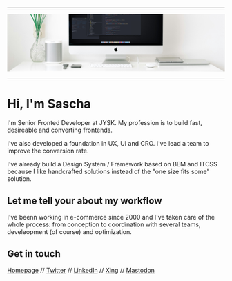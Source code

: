 <hr/>
<img src="github-hero-nordic.jpg" width="1200" alt="" />

----

# Hi, I'm Sascha
  I'm Senior Fronted Developer at JYSK.
  My profession is to build fast, desireable and converting frontends.

  I've also developed a foundation in UX, UI and CRO. I've lead a team to improve the conversion rate.

  I've already build a Design System / Framework based on BEM and ITCSS because I like handcrafted solutions instead of the "one size fits some" solution.

  ## Let me tell your about my workflow

  I've beenn working in e-commerce since 2000 and I've taken care of the whole process:
  from conception to coordination with several teams, develeopment (of course) and optimization.

  ## Get in touch
  [Homepage](https://www.saschadiercks.de)
   // [Twitter](https://twitter.com/saschadiercks)
   // [LinkedIn](https://www.linkedin.com/in/saschadiercks)
   // [Xing](https://www.xing.com/profile/Sascha_Diercks)
   // <a href="https://social.vivaldi.net/@saschadiercks" rel="nofollow me">Mastodon</a>
